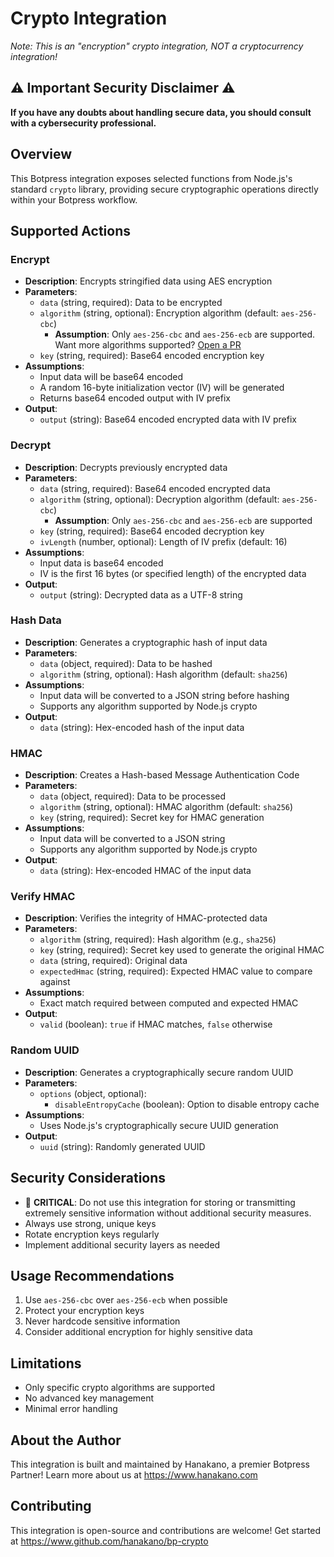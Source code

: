 # Crypto Integration

*Note: This is an "encryption" crypto integration, NOT a cryptocurrency integration!*

## ⚠️ Important Security Disclaimer ⚠️
**If you have any doubts about handling secure data, you should consult with a cybersecurity professional.**

## Overview
This Botpress integration exposes selected functions from Node.js's standard `crypto` library, providing secure cryptographic operations directly within your Botpress workflow.

## Supported Actions

### Encrypt
- **Description**: Encrypts stringified data using AES encryption
- **Parameters**:
  - `data` (string, required): Data to be encrypted
  - `algorithm` (string, optional): Encryption algorithm (default: `aes-256-cbc`)
    - **Assumption**: Only `aes-256-cbc` and `aes-256-ecb` are supported. Want more algorithms supported? [Open a PR](https://www.github.com/hanakano/bp-crypto)
  - `key` (string, required): Base64 encoded encryption key
- **Assumptions**:
  - Input data will be base64 encoded
  - A random 16-byte initialization vector (IV) will be generated
  - Returns base64 encoded output with IV prefix
- **Output**:
  - `output` (string): Base64 encoded encrypted data with IV prefix

### Decrypt
- **Description**: Decrypts previously encrypted data
- **Parameters**:
  - `data` (string, required): Base64 encoded encrypted data
  - `algorithm` (string, optional): Decryption algorithm (default: `aes-256-cbc`)
    - **Assumption**: Only `aes-256-cbc` and `aes-256-ecb` are supported
  - `key` (string, required): Base64 encoded decryption key
  - `ivLength` (number, optional): Length of IV prefix (default: 16)
- **Assumptions**:
  - Input data is base64 encoded
  - IV is the first 16 bytes (or specified length) of the encrypted data
- **Output**:
  - `output` (string): Decrypted data as a UTF-8 string

### Hash Data
- **Description**: Generates a cryptographic hash of input data
- **Parameters**:
  - `data` (object, required): Data to be hashed
  - `algorithm` (string, optional): Hash algorithm (default: `sha256`)
- **Assumptions**:
  - Input data will be converted to a JSON string before hashing
  - Supports any algorithm supported by Node.js crypto
- **Output**:
  - `data` (string): Hex-encoded hash of the input data

### HMAC
- **Description**: Creates a Hash-based Message Authentication Code
- **Parameters**:
  - `data` (object, required): Data to be processed
  - `algorithm` (string, optional): HMAC algorithm (default: `sha256`)
  - `key` (string, required): Secret key for HMAC generation
- **Assumptions**:
  - Input data will be converted to a JSON string
  - Supports any algorithm supported by Node.js crypto
- **Output**:
  - `data` (string): Hex-encoded HMAC of the input data

### Verify HMAC
- **Description**: Verifies the integrity of HMAC-protected data
- **Parameters**:
  - `algorithm` (string, required): Hash algorithm (e.g., `sha256`)
  - `key` (string, required): Secret key used to generate the original HMAC
  - `data` (string, required): Original data
  - `expectedHmac` (string, required): Expected HMAC value to compare against
- **Assumptions**:
  - Exact match required between computed and expected HMAC
- **Output**:
  - `valid` (boolean): `true` if HMAC matches, `false` otherwise

### Random UUID
- **Description**: Generates a cryptographically secure random UUID
- **Parameters**:
  - `options` (object, optional):
    - `disableEntropyCache` (boolean): Option to disable entropy cache
- **Assumptions**:
  - Uses Node.js's cryptographically secure UUID generation
- **Output**:
  - `uuid` (string): Randomly generated UUID

## Security Considerations
- 🚨 **CRITICAL**: Do not use this integration for storing or transmitting extremely sensitive information without additional security measures.
- Always use strong, unique keys
- Rotate encryption keys regularly
- Implement additional security layers as needed

## Usage Recommendations
1. Use `aes-256-cbc` over `aes-256-ecb` when possible
2. Protect your encryption keys
3. Never hardcode sensitive information
4. Consider additional encryption for highly sensitive data

## Limitations
- Only specific crypto algorithms are supported
- No advanced key management
- Minimal error handling

## About the Author
This integration is built and maintained by Hanakano, a premier Botpress Partner! Learn more about us at https://www.hanakano.com

## Contributing
This integration is open-source and contributions are welcome! Get started at https://www.github.com/hanakano/bp-crypto
